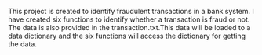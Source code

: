 This project is created to identify fraudulent transactions in a bank system. I have created six functions to identify whether a transaction is fraud or not. The data is also provided in the transaction.txt.This data will be loaded to a data dictionary and the six functions will access the dictionary for getting the data.

